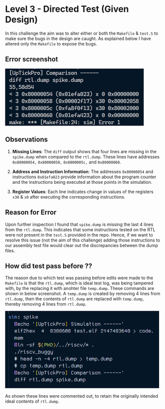 # Level 3 - Directed Test (Given Design)

In this challenge the aim was to alter either or both the `Makefile` & `test.S` to make sure the bugs in the design are caught. As explained below I have altered only the `Makefile` to expose the bugs.

## Error screenshot

<img src="imgs/error.png" width="450">

## Observations

1. **Missing Lines**: The `diff` output shows that four lines are missing in the `spike.dump` when compared to the `rtl.dump`. These lines have addresses `0x80000054,` `0x80000058,` `0x8000005c,` and `0x80000060`.

2. **Address and Instruction Information**: The addresses `0x80000054` and instructions `0x01efa023` provide information about the program counter and the instructions being executed at those points in the simulation.

3. **Register Values**: Each line indicates change in values of the registers `x30` & `x0` after executing the corresponding instructions.

## Reason for Error

Upon further inspection I found that `spike.dump` is missing the last 4 lines from the `rtl.dump`. This indicates that some instructions tested on the RTL were not present in the `test.S` provided in the repo. Hence, if we want to resolve this issue (not the aim of this challenge) adding those instructions to our assembly test file would clear out the discrepancies between the dump files.

## How did test pass before ??

The reason due to which test was passing before edits were made to  the `Makefile` is that the `rtl.dump`, which is ideal test log, was being tampered with, by the replacing it with anohter file `temp.dump`. These commands are shown in below screenshot. A `temp.dump` is created by removing 4 lines from `rtl.dump`, then the contents of `rtl.dump` are replaced with `temp.dump`, thereby removing 4 lines from `rtl.dump`.

<img src="imgs/sol.png" width="500">

As shown these lines were commented out, to retain the originally intended ideal contents of `rtl.dump`.